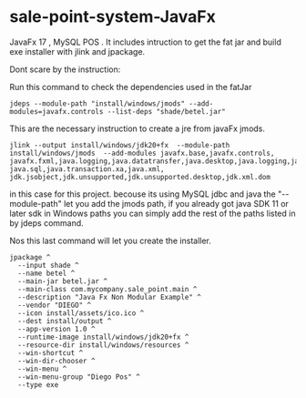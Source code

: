 # sale-point-system-JavaFx
JavaFx 17 , MySQL POS . It includes intruction to get the fat jar and build exe installer with jlink and jpackage.


Dont scare by the instruction:

Run this command to check the dependencies used in the fatJar
```
jdeps --module-path "install/windows/jmods" --add-modules=javafx.controls --list-deps "shade/betel.jar"
```


This are the necessary instruction to create a jre from javaFx jmods.
```
jlink --output install/windows/jdk20+fx  --module-path install/windows/jmods  --add-modules javafx.base,javafx.controls,
javafx.fxml,java.logging,java.datatransfer,java.desktop,java.logging,java.management,java.naming,java.rmi,java.scripting,
java.sql,java.transaction.xa,java.xml,
jdk.jsobject,jdk.unsupported,jdk.unsupported.desktop,jdk.xml.dom
```
in this case for this project. becouse its using MySQL jdbc and java 
the   "--module-path"  let you add the jmods path, if you already got  java SDK 11 or later sdk in 
Windows paths you can simply add the rest of the paths listed in by jdeps command.



Nos this last command will let you create the installer.
```
jpackage ^
  --input shade ^
  --name betel ^
  --main-jar betel.jar ^
  --main-class com.mycompany.sale_point.main ^
  --description "Java Fx Non Modular Example" ^
  --vendor "DIEGO" ^
  --icon install/assets/ico.ico ^
  --dest install/output ^
  --app-version 1.0 ^
  --runtime-image install/windows/jdk20+fx ^
  --resource-dir install/windows/resources ^
  --win-shortcut ^
  --win-dir-chooser ^
  --win-menu ^
  --win-menu-group "Diego Pos" ^
  --type exe

```



